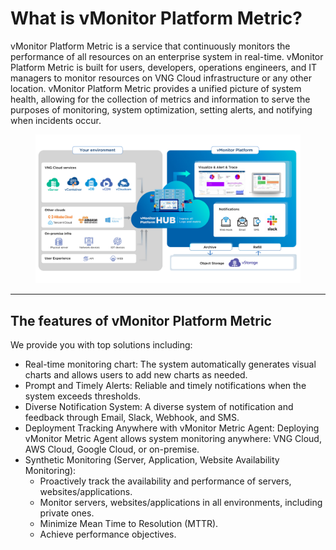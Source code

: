 # What is vMonitor Platform Metric?

vMonitor Platform Metric is a service that continuously monitors the performance of all resources on an enterprise system in real-time. vMonitor Platform Metric is built for users, developers, operations engineers, and IT managers to monitor resources on VNG Cloud infrastructure or any other location. vMonitor Platform Metric provides a unified picture of system health, allowing for the collection of metrics and information to serve the purposes of monitoring, system optimization, setting alerts, and notifying when incidents occur.

<figure><img src="../../../.gitbook/assets/image (24) (1) (1) (1) (1) (1) (1).png" alt=""><figcaption></figcaption></figure>

***

## The features of vMonitor Platform Metric <a href="#vmonitorplatformmetriclagi-cacchucnangchinhcuavmonitorplatformmetric" id="vmonitorplatformmetriclagi-cacchucnangchinhcuavmonitorplatformmetric"></a>

We provide you with top solutions including:

* Real-time monitoring chart: The system automatically generates visual charts and allows users to add new charts as needed.
* Prompt and Timely Alerts: Reliable and timely notifications when the system exceeds thresholds.
* Diverse Notification System: A diverse system of notification and feedback through Email, Slack, Webhook, and SMS.
* Deployment Tracking Anywhere with vMonitor Metric Agent: Deploying vMonitor Metric Agent allows system monitoring anywhere: VNG Cloud, AWS Cloud, Google Cloud, or on-premise.
* Synthetic Monitoring (Server, Application, Website Availability Monitoring):
  * Proactively track the availability and performance of servers, websites/applications.
  * Monitor servers, websites/applications in all environments, including private ones.
  * Minimize Mean Time to Resolution (MTTR).
  * Achieve performance objectives.
